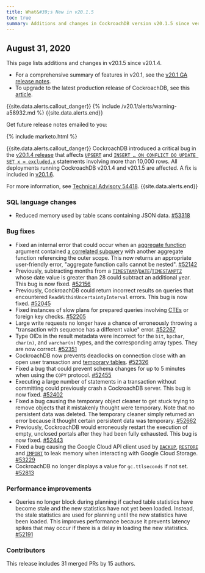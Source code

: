 ```yaml
---
title: What&#39;s New in v20.1.5
toc: true
summary: Additions and changes in CockroachDB version v20.1.5 since version v20.1.4
---
```


## August 31, 2020

This page lists additions and changes in v20.1.5 since v20.1.4.

- For a comprehensive summary of features in v20.1, see the [v20.1 GA release notes](v20.1.0.html).
- To upgrade to the latest production release of CockroachDB, see this [article](../stable/upgrade-cockroach-version.html).

{{site.data.alerts.callout_danger}}
{% include /v20.1/alerts/warning-a58932.md %}
{{site.data.alerts.end}}

Get future release notes emailed to you:

{% include marketo.html %}

{{site.data.alerts.callout_danger}}
CockroachDB introduced a critical bug in the [v20.1.4 release](../releases/v20.1.4.html) that affects [`UPSERT`](../v20.1/upsert.html) and [`INSERT … ON CONFLICT DO UPDATE SET x = excluded.x`](../v20.1/insert.html#on-conflict-clause) statements involving more than 10,000 rows. All deployments running CockroachDB v20.1.4 and v20.1.5 are affected. A fix is included in [v20.1.6](../releases/v20.1.6.html).

For more information, see [Technical Advisory 54418](../advisories/a54418.html).
{{site.data.alerts.end}}

### SQL language changes

- Reduced memory used by table scans containing JSON data. [#53318][#53318]

### Bug fixes

- Fixed an internal error that could occur when an [aggregate function](../v20.1/functions-and-operators.html#aggregate-functions) argument contained [a correlated subquery](../v20.1/subqueries.html#correlated-subqueries) with another aggregate function referencing the outer scope. This now returns an appropriate user-friendly error, "aggregate function calls cannot be nested". [#52142][#52142]
- Previously, subtracting months from a [`TIMESTAMP`](../v20.1/timestamp.html)/[`DATE`](../v20.1/date.html)/[`TIMESTAMPTZ`](../v20.1/timestamp.html) whose date value is greater than 28 could subtract an additional year. This bug is now fixed. [#52156][#52156]
- Previously, CockroachDB could return incorrect results on queries that encountered `ReadWithinUncertaintyInterval` errors. This bug is now fixed. [#52045][#52045]
- Fixed instances of slow plans for prepared queries involving [CTEs](../v20.1/common-table-expressions.html) or foreign key checks. [#52205][#52205]
- Large write requests no longer have a chance of erroneously throwing a "transaction with sequence has a different value" error. [#52267][#52267]
- Type OIDs in the result metadata were incorrect for the `bit`, `bpchar`, `char(n)`, and `varchar(n)` types, and the corresponding array types. They are now correct. [#52351][#52351]
- CockroachDB now prevents deadlocks on connection close with an open user transaction and [temporary tables](../v20.1/temporary-tables.html). [#52326][#52326]
- Fixed a bug that could prevent schema changes for up to 5 minutes when using the `COPY` protocol. [#52455][#52455]
- Executing a large number of statements in a transaction without committing could previously crash a CockroachDB server. This bug is now fixed. [#52402][#52402]
- Fixed a bug causing the temporary object cleaner to get stuck trying to remove objects that it mistakenly thought were temporary. Note that no persistent data was deleted. The temporary cleaner simply returned an error because it thought certain persistent data was temporary. [#52662][#52662]
- Previously, CockroachDB would erroneously restart the execution of empty, unclosed portals after they had been fully exhausted. This bug is now fixed. [#52443][#52443]
- Fixed a bug causing the Google Cloud API client used by [`BACKUP`](../v20.1/backup.html), [`RESTORE`](../v20.1/restore.html) and [`IMPORT`](../v20.1/import.html) to leak memory when interacting with Google Cloud Storage. [#53229][#53229]
- CockroachDB no longer displays a value for `gc.ttlseconds` if not set. [#52813][#52813]

### Performance improvements

- Queries no longer block during planning if cached table statistics have become stale and the new statistics have not yet been loaded. Instead, the stale statistics are used for planning until the new statistics have been loaded. This improves performance because it prevents latency spikes that may occur if there is a delay in loading the new statistics. [#52191][#52191]

### Contributors

This release includes 31 merged PRs by 15 authors.

[#52045]: https://github.com/cockroachdb/cockroach/pull/52045
[#52142]: https://github.com/cockroachdb/cockroach/pull/52142
[#52156]: https://github.com/cockroachdb/cockroach/pull/52156
[#52191]: https://github.com/cockroachdb/cockroach/pull/52191
[#52205]: https://github.com/cockroachdb/cockroach/pull/52205
[#52267]: https://github.com/cockroachdb/cockroach/pull/52267
[#52326]: https://github.com/cockroachdb/cockroach/pull/52326
[#52351]: https://github.com/cockroachdb/cockroach/pull/52351
[#52402]: https://github.com/cockroachdb/cockroach/pull/52402
[#52443]: https://github.com/cockroachdb/cockroach/pull/52443
[#52455]: https://github.com/cockroachdb/cockroach/pull/52455
[#52662]: https://github.com/cockroachdb/cockroach/pull/52662
[#52813]: https://github.com/cockroachdb/cockroach/pull/52813
[#53229]: https://github.com/cockroachdb/cockroach/pull/53229
[#53318]: https://github.com/cockroachdb/cockroach/pull/53318
